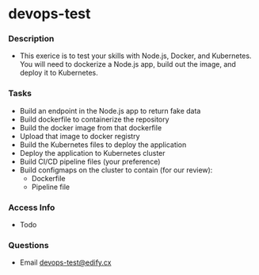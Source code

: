 # devops-test

### Description
* This exerice is to test your skills with Node.js, Docker, and Kubernetes. You will need to dockerize a Node.js app, build out the image, and deploy it to Kubernetes. 

### Tasks
* Build an endpoint in the Node.js app to return fake data
* Build dockerfile to containerize the repository
* Build the docker image from that dockerfile
* Upload that image to docker registry
* Build the Kubernetes files to deploy the application
* Deploy the application to Kubernetes cluster
* Build CI/CD pipeline files (your preference)
* Build configmaps on the cluster to contain (for our review):
    * Dockerfile
    * Pipeline file

### Access Info
* Todo

### Questions
* Email devops-test@edify.cx